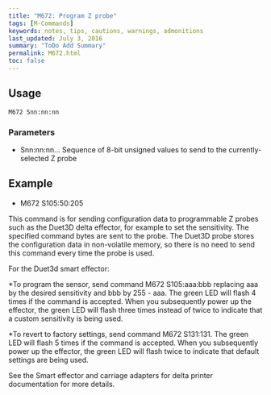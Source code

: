 ```yaml
---
title: "M672: Program Z probe" 
tags: [M-Commands]
keywords: notes, tips, cautions, warnings, admonitions
last_updated: July 3, 2016
summary: "ToDo Add Summary"
permalink: M672.html
toc: false
---
```



## Usage ##
```
M672 Snn:nn:nn
```


### Parameters ###

+ Snn:nn:nn... Sequence of 8-bit unsigned values to send to the currently-selected Z probe

## Example ##

+ M672 S105:50:205

This command is for sending configuration data to programmable Z probes such as the Duet3D delta effector, for example to set the sensitivity. The specified command bytes are sent to the probe. The Duet3D probe stores the configuration data in non-volatile memory, so there is no need to send this command every time the probe is used.

For the Duet3d smart effector:

*To program the sensor, send command M672 S105:aaa:bbb replacing aaa by the desired sensitivity and bbb by 255 - aaa. The green LED will flash 4 times if the command is accepted. When you subsequently power up the effector, the green LED will flash three times instead of twice to indicate that a custom sensitivity is being used.

*To revert to factory settings, send command M672 S131:131. The green LED will flash 5 times if the command is accepted. When you subsequently power up the effector, the green LED will flash twice to indicate that default settings are being used.

See the Smart effector and carriage adapters for delta printer documentation for more details.
